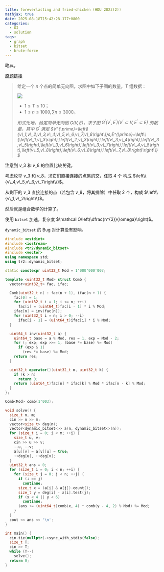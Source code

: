 ```yaml
---
title: foreverlasting and fried-chicken (HDU 2023(2))
mathjax: true
date: 2025-08-18T15:42:28.177+0800
categories:
  - OI
  - solution
tags:
  - graph
  - bitset
  - brute-force
---
```


略典。

[原题链接](https://acm.hdu.edu.cn/showproblem.php?pid=7293)

> 给定一个 $n$ 个点的简单无向图，求图中如下子图的数量，$T$ 组数据：
>
> ![](/image/C1105-1003-1.png)
>
> + $1\leqslant T\leqslant 10$；
> + $1\leqslant n\leqslant 1000,\sum n\leqslant 3000$。
>
> *形式化地，给定简单无向图 $G\left(V,E\right)$，求子图 $G^{\prime}\left(V^{\prime},E^{\prime}\right)\left(V^{\prime}\subset V,E^{\prime}\subset E\right)$ 的数量，其中 $G^{\prime}$ 满足 $V^{\prime}=\left\\{v\_1,v\_2,v\_3,v\_4,v\_5,v\_6,v\_7,v\_8\right\\}s,E^{\prime}=\left\\{\left(v\_1,v\_3\right),\left(v\_2,v\_3\right),\left(v\_3,v\_4\right),\left(v\_3,v\_5\right),\left(v\_3,v\_6\right),\left(v\_3,v\_7\right),\left(v\_4,v\_8\right),\left(v\_5,v\_8\right),\left(v\_6,v\_8\right),\left(v\_7,v\_8\right)\right\\}$*

注意到 $v\_3$ 和 $v\_8$ 的位置比较关键。

考虑枚举 $v\_3$ 和 $v\_8$，求它们直接连接的点集的交，任取 $4$ 个 构成 $\left\\{v\_4,v\_5,v\_6,v\_7\right\\}$。

从剩下的 $v\_3$ 直接连接的点（若包含 $v\_8$，将其排除）中任取 $2$ 个，构成 $\left\\{v\_1,v\_2\right\\}$。

然后就是组合数学的计算了。

使用 `bitset` 加速，复杂度 $\mathcal O\left(\dfrac{n^{3}}{\omega}\right)$。

`dynamic_bitset` 的 Bug 对计算没有影响。

```cpp
#include <cstdint>
#include <iostream>
#include <tr2/dynamic_bitset>
#include <vector>
using namespace std;
using tr2::dynamic_bitset;

static constexpr uint32_t Mod = 1'000'000'007;

template <uint32_t Mod> struct Comb {
  vector<uint32_t> fac, ifac;

  Comb(uint32_t n) : fac(n + 1), ifac(n + 1) {
    fac[0] = 1;
    for (uint32_t i = 1; i <= n; ++i)
      fac[i] = (uint64_t)fac[i - 1] * i % Mod;
    ifac[n] = inv(fac[n]);
    for (uint32_t i = n; i > 0; --i)
      ifac[i - 1] = (uint64_t)ifac[i] * i % Mod;
  }

  uint64_t inv(uint32_t a) {
    uint64_t base = a % Mod, res = 1, exp = Mod - 2;
    for (; exp; exp >>= 1, (base *= base) %= Mod)
      if (exp & 1)
        (res *= base) %= Mod;
    return res;
  }

  uint32_t operator()(uint32_t n, uint32_t k) {
    if (k > n)
      return 0;
    return (uint64_t)fac[n] * ifac[k] % Mod * ifac[n - k] % Mod;
  }
};

Comb<Mod> comb(1'003);

void solve() {
  size_t n, m;
  cin >> n >> m;
  vector<size_t> deg(n);
  vector<dynamic_bitset<>> a(n, dynamic_bitset<>(n));
  for (size_t i = 0; i < m; ++i) {
    size_t u, v;
    cin >> u >> v;
    --u, --v;
    a[u][v] = a[v][u] = true;
    ++deg[u], ++deg[v];
  }
  uint32_t ans = 0;
  for (size_t i = 0; i < n; ++i) {
    for (size_t j = 0; j < n; ++j) {
      if (i == j)
        continue;
      size_t x = (a[i] & a[j]).count();
      size_t y = deg[i] - a[i].test(j);
      if (x < 4 || y < 6)
        continue;
      (ans += (uint64_t)comb(x, 4) * comb(y - 4, 2) % Mod) %= Mod;
    }
  }
  cout << ans << '\n';
}

int main() {
  cin.tie(nullptr)->sync_with_stdio(false);
  size_t T;
  cin >> T;
  while (T--)
    solve();
  return 0;
}
```